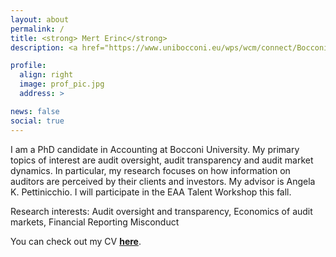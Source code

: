 ```yaml
---
layout: about
permalink: /
title: <strong> Mert Erinc</strong>
description: <a href="https://www.unibocconi.eu/wps/wcm/connect/Bocconi/SitoPubblico_EN/Navigation+Tree/Home/Faculty+and+Research/Departments/Accounting/">Bocconi University, Department of Accounting</a>.

profile:
  align: right
  image: prof_pic.jpg
  address: >

news: false
social: true
---
```


I am a PhD candidate in Accounting at Bocconi University. My primary topics of interest are audit oversight, audit transparency and audit market dynamics. In particular, my research focuses on how information on auditors are perceived by their clients and investors. My advisor is Angela K. Pettinicchio. I will participate in the EAA Talent Workshop this fall.

Research interests: Audit oversight and transparency, Economics of audit markets, Financial Reporting Misconduct

You can check out my CV <a href="assets/pdf/cv_mert.pdf"><strong> here</strong></a>.
